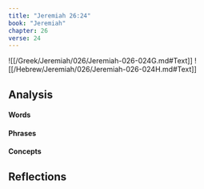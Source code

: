 ```yaml
---
title: "Jeremiah 26:24"
book: "Jeremiah"
chapter: 26
verse: 24
---
```

![[/Greek/Jeremiah/026/Jeremiah-026-024G.md#Text]]
![[/Hebrew/Jeremiah/026/Jeremiah-026-024H.md#Text]]

## Analysis

#### Words

#### Phrases

#### Concepts

## Reflections
